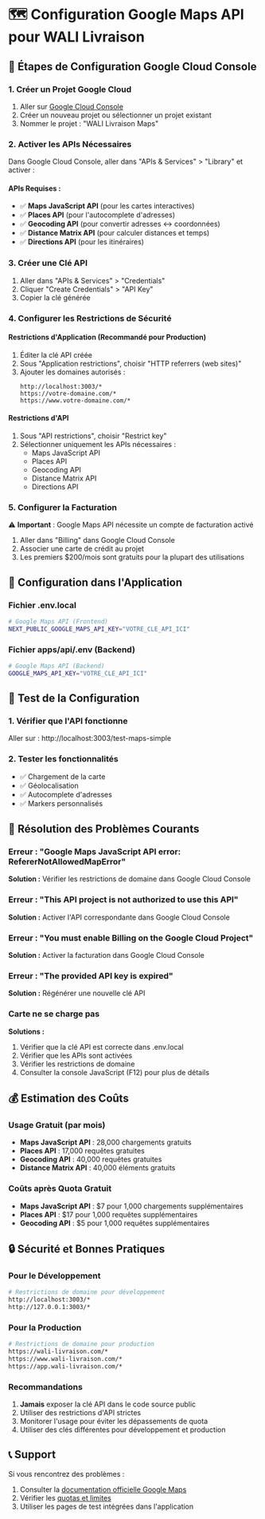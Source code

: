 # 🗺️ Configuration Google Maps API pour WALI Livraison

## 🔧 Étapes de Configuration Google Cloud Console

### 1. Créer un Projet Google Cloud
1. Aller sur [Google Cloud Console](https://console.cloud.google.com/)
2. Créer un nouveau projet ou sélectionner un projet existant
3. Nommer le projet : "WALI Livraison Maps"

### 2. Activer les APIs Nécessaires
Dans Google Cloud Console, aller dans "APIs & Services" > "Library" et activer :

#### APIs Requises :
- ✅ **Maps JavaScript API** (pour les cartes interactives)
- ✅ **Places API** (pour l'autocomplete d'adresses)
- ✅ **Geocoding API** (pour convertir adresses ↔ coordonnées)
- ✅ **Distance Matrix API** (pour calculer distances et temps)
- ✅ **Directions API** (pour les itinéraires)

### 3. Créer une Clé API
1. Aller dans "APIs & Services" > "Credentials"
2. Cliquer "Create Credentials" > "API Key"
3. Copier la clé générée

### 4. Configurer les Restrictions de Sécurité

#### Restrictions d'Application (Recommandé pour Production)
1. Éditer la clé API créée
2. Sous "Application restrictions", choisir "HTTP referrers (web sites)"
3. Ajouter les domaines autorisés :
   ```
   http://localhost:3003/*
   https://votre-domaine.com/*
   https://www.votre-domaine.com/*
   ```

#### Restrictions d'API
1. Sous "API restrictions", choisir "Restrict key"
2. Sélectionner uniquement les APIs nécessaires :
   - Maps JavaScript API
   - Places API
   - Geocoding API
   - Distance Matrix API
   - Directions API

### 5. Configurer la Facturation
⚠️ **Important** : Google Maps API nécessite un compte de facturation activé
1. Aller dans "Billing" dans Google Cloud Console
2. Associer une carte de crédit au projet
3. Les premiers $200/mois sont gratuits pour la plupart des utilisations

## 🔑 Configuration dans l'Application

### Fichier .env.local
```bash
# Google Maps API (Frontend)
NEXT_PUBLIC_GOOGLE_MAPS_API_KEY="VOTRE_CLE_API_ICI"
```

### Fichier apps/api/.env (Backend)
```bash
# Google Maps API (Backend)
GOOGLE_MAPS_API_KEY="VOTRE_CLE_API_ICI"
```

## 🧪 Test de la Configuration

### 1. Vérifier que l'API fonctionne
Aller sur : http://localhost:3003/test-maps-simple

### 2. Tester les fonctionnalités
- ✅ Chargement de la carte
- ✅ Géolocalisation
- ✅ Autocomplete d'adresses
- ✅ Markers personnalisés

## 🚨 Résolution des Problèmes Courants

### Erreur : "Google Maps JavaScript API error: RefererNotAllowedMapError"
**Solution :** Vérifier les restrictions de domaine dans Google Cloud Console

### Erreur : "This API project is not authorized to use this API"
**Solution :** Activer l'API correspondante dans Google Cloud Console

### Erreur : "You must enable Billing on the Google Cloud Project"
**Solution :** Activer la facturation dans Google Cloud Console

### Erreur : "The provided API key is expired"
**Solution :** Régénérer une nouvelle clé API

### Carte ne se charge pas
**Solutions :**
1. Vérifier que la clé API est correcte dans .env.local
2. Vérifier que les APIs sont activées
3. Vérifier les restrictions de domaine
4. Consulter la console JavaScript (F12) pour plus de détails

## 💰 Estimation des Coûts

### Usage Gratuit (par mois)
- **Maps JavaScript API** : 28,000 chargements gratuits
- **Places API** : 17,000 requêtes gratuites
- **Geocoding API** : 40,000 requêtes gratuites
- **Distance Matrix API** : 40,000 éléments gratuits

### Coûts après Quota Gratuit
- **Maps JavaScript API** : $7 pour 1,000 chargements supplémentaires
- **Places API** : $17 pour 1,000 requêtes supplémentaires
- **Geocoding API** : $5 pour 1,000 requêtes supplémentaires

## 🔒 Sécurité et Bonnes Pratiques

### Pour le Développement
```bash
# Restrictions de domaine pour développement
http://localhost:3003/*
http://127.0.0.1:3003/*
```

### Pour la Production
```bash
# Restrictions de domaine pour production
https://wali-livraison.com/*
https://www.wali-livraison.com/*
https://app.wali-livraison.com/*
```

### Recommandations
1. **Jamais** exposer la clé API dans le code source public
2. Utiliser des restrictions d'API strictes
3. Monitorer l'usage pour éviter les dépassements de quota
4. Utiliser des clés différentes pour développement et production

## 📞 Support

Si vous rencontrez des problèmes :
1. Consulter la [documentation officielle Google Maps](https://developers.google.com/maps/documentation)
2. Vérifier les [quotas et limites](https://developers.google.com/maps/documentation/javascript/usage-and-billing)
3. Utiliser les pages de test intégrées dans l'application
